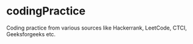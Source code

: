 # codingPractice
Coding practice from various sources like Hackerrank, LeetCode, CTCI, Geeksforgeeks etc.
